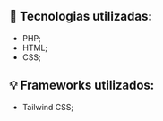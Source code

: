 
## :rocket: Tecnologias utilizadas:
- PHP;
- HTML;
- CSS;

## :bulb: Frameworks utilizados:
- Tailwind CSS;